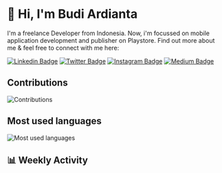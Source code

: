 # 👋 Hi, I'm Budi Ardianta
I'm a freelance Developer from Indonesia. Now, i'm focussed on mobile application development and publisher on Playstore. Find out more about me & feel free to connect with me here:

[![Linkedin Badge](https://img.shields.io/badge/-budiardianata-blue?style=flat-square&logo=Linkedin&logoColor=white&link=https://www.linkedin.com/in/budiardianata/)](https://www.linkedin.com/in/budiardianata/)
[![Twitter Badge](https://img.shields.io/badge/-budiardianata-%231DA1F2.svg?style=flat-square&logo=twitter&logoColor=white&link=https://www.twitter.com/budiardianata)](https://www.linkedin.com/in/budiardianata/)
[![Instagram Badge](https://img.shields.io/badge/-budiardianata-purple?style=flat-square&logo=instagram&logoColor=white&link=https://instagram.com/budiardianata/)](https://instagram.com/budiardianata)
[![Medium Badge](https://img.shields.io/badge/-@budiardianata-%2312100E.svg?style=flat-square&logo=Medium&logoColor=white&link=https://medium.com/@budiardianata/)](https://medium.com/@budiardianata)



## Contributions
<img src="https://github-readme-stats.vercel.app/api?username=budiardianata&show_icons=true&count_private=true&title_color=b794f4&text_color=ffffff&icon_color=ffffff&bg_color=1a202c&include_all_commits=true" alt="Contributions" />

## Most used languages

<img src="https://github-readme-stats.vercel.app/api/top-langs/?username=budiardianata&layout=compact&title_color=553c9a&text_color=1a202c" alt="Most used languages" />

## 📊 Weekly Activity
<!--START_SECTION:waka-->
<!--END_SECTION:waka-->



